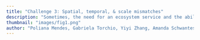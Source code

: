 ```yaml
---
title: "Challenge 3: Spatial, temporal, & scale mismatches"
description: "Sometimes, the need for an ecosystem service and the ability of the environment to provide that service don't match up. Here we discuss mismatches occurring across space, time and scale."
thumbnail: "images/fig1.png"
author: "Poliana Mendes, Gabriela Torchio, Yiyi Zhang, Amanda Schwantes"
---
```

